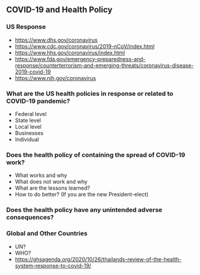 ## COVID-19 and Health Policy
### US Response 
- https://www.dhs.gov/coronavirus
- https://www.cdc.gov/coronavirus/2019-nCoV/index.html
- https://www.hhs.gov/coronavirus/index.html
- https://www.fda.gov/emergency-preparedness-and-response/counterterrorism-and-emerging-threats/coronavirus-disease-2019-covid-19
- https://www.nih.gov/coronavirus
### What are the US health policies in response or related to COVID-19 pandemic? 
- Federal level
- State level
- Local level
- Businesses
- Individual
### Does the health policy of containing the spread of COVID-19 work?
- What works and why
- What does not work and why
- What are the lessons learned?
- How to do better? (If you are the new President-elect)
### Does the health policy have any unintended adverse consequences?
### Global and Other Countries
- UN? 
- WHO?
- https://ghsagenda.org/2020/10/26/thailands-review-of-the-health-system-response-to-covid-19/
